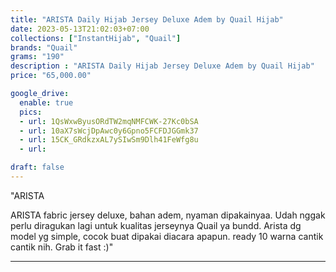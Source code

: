 ```yaml
---
title: "ARISTA Daily Hijab Jersey Deluxe Adem by Quail Hijab"
date: 2023-05-13T21:02:03+07:00
collections: ["InstantHijab", "Quail"]
brands: "Quail"
grams: "190"
description : "ARISTA Daily Hijab Jersey Deluxe Adem by Quail Hijab"
price: "65,000.00"

google_drive:
  enable: true
  pics:
  - url: 1QsWxwByusORdTW2mqNMFCWK-27Kc0bSA
  - url: 10aX7sWcjDpAwc0y6Gpno5FCFDJGGmk37
  - url: 15CK_GRdkzxAL7ySIwSm9Dlh41FeWfg8u
  - url: 

draft: false
---
```


"ARISTA 

ARISTA fabric jersey deluxe, bahan adem, nyaman dipakainyaa. Udah nggak perlu diragukan lagi untuk kualitas jerseynya Quail ya bundd. Arista dg model yg simple, cocok buat dipakai diacara apapun. ready 10 warna cantik cantik nih. Grab it fast :)"



---    
 
